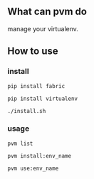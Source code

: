 ## What can pvm do

manage your virtualenv.

## How to use

### install

`pip install fabric`

`pip install virtualenv`

`./install.sh`


### usage


`pvm list`

`pvm install:env_name`

`pvm use:env_name`

